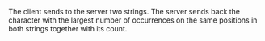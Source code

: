 The client sends to the server two strings. The server sends back the character with the largest number of occurrences on the same positions in both strings together with its count.